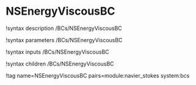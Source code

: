 # NSEnergyViscousBC

!syntax description /BCs/NSEnergyViscousBC

!syntax parameters /BCs/NSEnergyViscousBC

!syntax inputs /BCs/NSEnergyViscousBC

!syntax children /BCs/NSEnergyViscousBC

!tag name=NSEnergyViscousBC pairs=module:navier_stokes system:bcs
